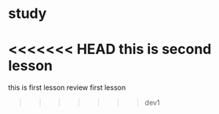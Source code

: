 # study
<<<<<<< HEAD
this is second lesson
=======
this is first lesson
review first lesson
>>>>>>> dev1
